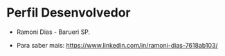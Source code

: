 # Perfil Desenvolvedor 
* Ramoni Dias - Barueri SP.

* Para saber mais: https://www.linkedin.com/in/ramoni-dias-7618ab103/
